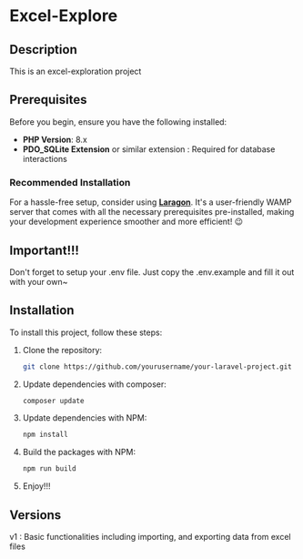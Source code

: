 # Excel-Explore

## Description

This is an excel-exploration project

## Prerequisites

Before you begin, ensure you have the following installed:

- **PHP Version**: 8.x
- **PDO_SQLite Extension** or similar extension : Required for database interactions

### Recommended Installation

For a hassle-free setup, consider using **[Laragon](https://laragon.org/)**. It's a user-friendly WAMP server that comes with all the necessary prerequisites pre-installed, making your development experience smoother and more efficient! 😉

## Important!!!

Don't forget to setup your .env file. Just copy the .env.example and fill it out with your own~

## Installation

To install this project, follow these steps:

1. Clone the repository:
    ```bash
    git clone https://github.com/yourusername/your-laravel-project.git
    ```
2. Update dependencies with composer:
    ```bash
    composer update
    ```
3. Update dependencies with NPM:
    ```bash
    npm install
    ```
4. Build the packages with NPM:
    ```bash
    npm run build
    ```
5. Enjoy!!!

## Versions

v1 : Basic functionalities including importing, and exporting data from excel files
